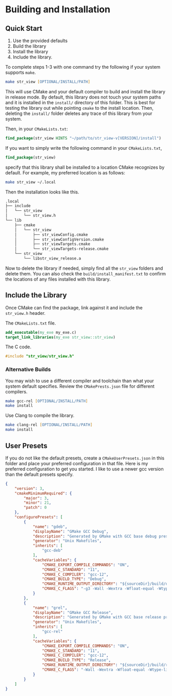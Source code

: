 # Building and Installation

## Quick Start

1. Use the provided defaults 
2. Build the library
3. Install the library
4. Include the library.

To complete steps 1-3 with one command try the following if your system supports `make`.

```zsh
make str_view [OPTIONAL/INSTALL/PATH]
```

This will use CMake and your default compiler to build and install the library in release mode. By default, this library does not touch your system paths and it is installed in the `install/` directory of this folder. This is best for testing the library out while pointing `cmake` to the install location. Then, deleting the `install/` folder deletes any trace of this library from your system.

Then, in your `CMakeLists.txt`:

```cmake
find_package(str_view HINTS "~/path/to/str_view-v[VERSION]/install")
```

If you want to simply write the following command in your `CMakeLists.txt`,

```cmake
find_package(str_view)
```

specify that this library shall be installed to a location CMake recognizes by default. For example, my preferred location is as follows:

```zsh
make str_view ~/.local
```

Then the installation looks like this.

```txt
.local
├── include
│   └── str_view
│       └── str_view.h
└── lib
    ├── cmake
    │   └── str_view
    │       ├── str_viewConfig.cmake
    │       ├── str_viewConfigVersion.cmake
    │       ├── str_viewTargets.cmake
    │       └── str_viewTargets-release.cmake
    └── str_view
        └── libstr_view_release.a
```

Now to delete the library if needed, simply find all the `str_view` folders and delete them. You can also check the `build/install_manifest.txt` to confirm the locations of any files installed with this library.

## Include the Library

Once CMake can find the package, link against it and include the `str_view.h` header.

The `CMakeLists.txt` file.

```cmake
add_executable(my_exe my_exe.c)
target_link_libraries(my_exe str_view::str_view)
```

The C code.

```.c
#include "str_view/str_view.h"
```

### Alternative Builds

You may wish to use a different compiler and toolchain than what your system default specifies. Review the `CMakePrests.json` file for different compilers.

```zsh
make gcc-rel [OPTIONAL/INSTALL/PATH]
make install
```

Use Clang to compile the library.

```zsh
make clang-rel [OPTIONAL/INSTALL/PATH]
make install
```
## User Presets

If you do not like the default presets, create a `CMakeUserPresets.json` in this folder and place your preferred configuration in that file. Here is my preferred configuration to get you started. I like to use a newer gcc version than the default presets specify.

```json
{
    "version": 3,
    "cmakeMinimumRequired": {
        "major": 3,
        "minor": 21,
        "patch": 0
    },
    "configurePresets": [
        {
            "name": "gdeb",
            "displayName": "GMake GCC Debug",
            "description": "Generated by GMake with GCC base debug preset.",
            "generator": "Unix Makefiles",
            "inherits": [
                "gcc-deb"
            ],
            "cacheVariables": {
                "CMAKE_EXPORT_COMPILE_COMMANDS": "ON",
                "CMAKE_C_STANDARD": "11",
                "CMAKE_C_COMPILER": "gcc-12",
                "CMAKE_BUILD_TYPE": "Debug",
                "CMAKE_RUNTIME_OUTPUT_DIRECTORY": "${sourceDir}/build/deb",
                "CMAKE_C_FLAGS": "-g3 -Wall -Wextra -Wfloat-equal -Wtype-limits -Wpointer-arith -Wshadow -Winit-self -fno-diagnostics-show-option -Wno-nonnull-compare -Wno-pointer-bool-conversion"
            }
        },
        {
            "name": "grel",
            "displayName": "GMake GCC Release",
            "description": "Generated by GMake with GCC base release preset.",
            "generator": "Unix Makefiles",
            "inherits": [
                "gcc-rel"
            ],
            "cacheVariables": {
                "CMAKE_EXPORT_COMPILE_COMMANDS": "ON",
                "CMAKE_C_STANDARD": "11",
                "CMAKE_C_COMPILER": "gcc-12",
                "CMAKE_BUILD_TYPE": "Release",
                "CMAKE_RUNTIME_OUTPUT_DIRECTORY": "${sourceDir}/build/rel",
                "CMAKE_C_FLAGS": "-Wall -Wextra -Wfloat-equal -Wtype-limits -Wpointer-arith -Wshadow -Winit-self -fno-diagnostics-show-option -Wno-nonnull-compare -Wno-pointer-bool-conversion"
            }
        }
    ]
}
```
